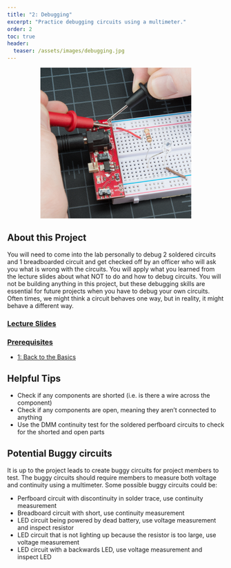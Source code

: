 ```yaml
---
title: "2: Debugging"
excerpt: "Practice debugging circuits using a multimeter."
order: 2
toc: true
header:
  teaser: /assets/images/debugging.jpg
---
```


<p align="center">
  <img width="350" height="350" src="/assets/images/debugging.jpg">
</p>

## About this Project

You will need to come into the lab personally to debug 2 soldered circuits and 1 breadboarded circuit and get checked off by an officer who will ask you what is wrong with the circuits. You will apply what you learned from the lecture slides about what NOT to do and how to debug circuits. You will not be building anything in this project, but these debugging skills are essential for future projects when you have to debug your own circuits. Often times, we might think a circuit behaves one way, but in reality, it might behave a different way.

### [Lecture Slides](https://docs.google.com/presentation/d/1hFP7NhBfLZ1krNqBMbddFUYuZiSzfnqMJ1DAPxzCTrs/edit?usp=share_link)

### <ins>Prerequisites</ins>

- [1: Back to the Basics](/projects/1-back-to-the-basics)

## Helpful Tips

- Check if any components are shorted (i.e. is there a wire across the component)
- Check if any components are open, meaning they aren’t connected to anything
- Use the DMM continuity test for the soldered perfboard circuits to check for the shorted and open parts

## Potential Buggy circuits

It is up to the project leads to create buggy circuits for project members to test. The buggy circuits should require members to measure both voltage and continuity using a multimeter. Some possible buggy circuits could be:

- Perfboard circuit with discontinuity in solder trace, use continuity measurement
- Breadboard circuit with short, use continuity measurement
- LED circuit being powered by dead battery, use voltage measurement and inspect resistor
- LED circuit that is not lighting up because the resistor is too large, use voltage measurement
- LED circuit with a backwards LED, use voltage measurement and inspect LED
